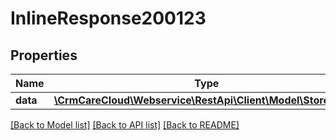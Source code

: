 # InlineResponse200123

## Properties
Name | Type | Description | Notes
------------ | ------------- | ------------- | -------------
**data** | [**\CrmCareCloud\Webservice\RestApi\Client\Model\StoreGroup**](StoreGroup.md) |  | [optional] 

[[Back to Model list]](../../README.md#documentation-for-models) [[Back to API list]](../../README.md#documentation-for-api-endpoints) [[Back to README]](../../README.md)

